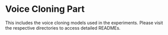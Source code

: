 # Voice Cloning Part
This includes the voice cloning models used in the experiments. Please visit the respective directories to access detailed READMEs.
